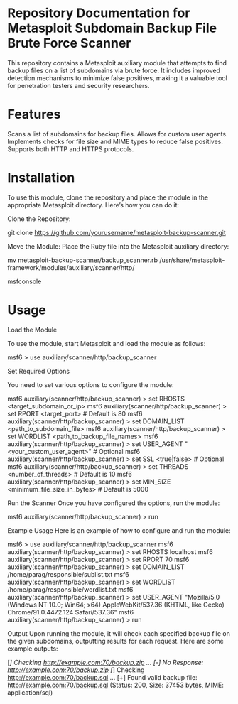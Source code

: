 # Repository Documentation for Metasploit Subdomain Backup File Brute Force Scanner
This repository contains a Metasploit auxiliary module that attempts to find backup files on a list of subdomains via brute force. It includes improved detection mechanisms to minimize false positives, making it a valuable tool for penetration testers and security researchers.

# Features
Scans a list of subdomains for backup files.
Allows for custom user agents.
Implements checks for file size and MIME types to reduce false positives.
Supports both HTTP and HTTPS protocols.

# Installation
To use this module, clone the repository and place the module in the appropriate Metasploit directory. Here’s how you can do it:

Clone the Repository:

git clone https://github.com/yourusername/metasploit-backup-scanner.git

Move the Module: Place the Ruby file into the Metasploit auxiliary directory:

mv metasploit-backup-scanner/backup_scanner.rb /usr/share/metasploit-framework/modules/auxiliary/scanner/http/

msfconsole

# Usage

Load the Module

To use the module, start Metasploit and load the module as follows:

msf6 > use auxiliary/scanner/http/backup_scanner

Set Required Options

You need to set various options to configure the module:

msf6 auxiliary(scanner/http/backup_scanner) > set RHOSTS <target_subdomain_or_ip>
msf6 auxiliary(scanner/http/backup_scanner) > set RPORT <target_port>  # Default is 80
msf6 auxiliary(scanner/http/backup_scanner) > set DOMAIN_LIST <path_to_subdomain_file>
msf6 auxiliary(scanner/http/backup_scanner) > set WORDLIST <path_to_backup_file_names>
msf6 auxiliary(scanner/http/backup_scanner) > set USER_AGENT "<your_custom_user_agent>"  # Optional
msf6 auxiliary(scanner/http/backup_scanner) > set SSL <true|false>  # Optional
msf6 auxiliary(scanner/http/backup_scanner) > set THREADS <number_of_threads>  # Default is 10
msf6 auxiliary(scanner/http/backup_scanner) > set MIN_SIZE <minimum_file_size_in_bytes>  # Default is 5000


Run the Scanner
Once you have configured the options, run the module:

msf6 auxiliary(scanner/http/backup_scanner) > run

Example Usage
Here is an example of how to configure and run the module:

msf6 > use auxiliary/scanner/http/backup_scanner
msf6 auxiliary(scanner/http/backup_scanner) > set RHOSTS localhost
msf6 auxiliary(scanner/http/backup_scanner) > set RPORT 70
msf6 auxiliary(scanner/http/backup_scanner) > set DOMAIN_LIST /home/parag/responsible/sublist.txt
msf6 auxiliary(scanner/http/backup_scanner) > set WORDLIST /home/parag/responsible/wordlist.txt
msf6 auxiliary(scanner/http/backup_scanner) > set USER_AGENT "Mozilla/5.0 (Windows NT 10.0; Win64; x64) AppleWebKit/537.36 (KHTML, like Gecko) Chrome/91.0.4472.124 Safari/537.36"
msf6 auxiliary(scanner/http/backup_scanner) > run


Output
Upon running the module, it will check each specified backup file on the given subdomains, outputting results for each request. Here are some example outputs:

[*] Checking http://example.com:70/backup.zip ...
[-] No Response: http://example.com:70/backup.zip
[*] Checking http://example.com:70/backup.sql ...
[+] Found valid backup file: http://example.com:70/backup.sql (Status: 200, Size: 37453 bytes, MIME: application/sql)






